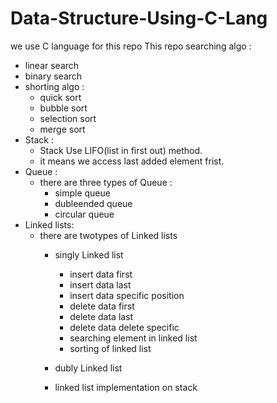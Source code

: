 # Data-Structure-Using-C-Lang
we use C language  for this repo
This repo searching algo :
  - linear search
  - binary search
- shorting algo :
  - quick sort
  - bubble sort
  - selection sort
  - merge sort
- Stack :
  - Stack Use LIFO(list in first out) method.
  - it means we access last added element frist. 
- Queue :
  - there are three types of Queue :
      - simple queue
      - dubleended queue
      - circular queue
- Linked lists:
  - there are twotypes of Linked lists
    - singly Linked list
      - insert data first
      - insert data last
      - insert data specific position
      - delete data first
      - delete data last
      - delete data delete specific
      - searching element in linked list
      - sorting of linked list 

    - dubly Linked list
    - linked list implementation on stack
